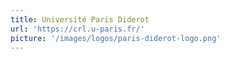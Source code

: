 ```yaml
---
title: Université Paris Diderot
url: 'https://crl.u-paris.fr/'
picture: '/images/logos/paris-diderot-logo.png'
---
```

